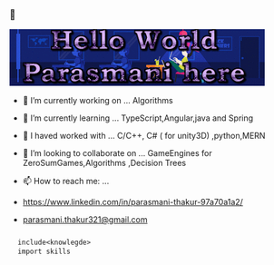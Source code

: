 ###  👋
![](https://github.com/Parasmanithakur/Parasmanithakur/blob/main/bio.gif)
- 🔭 I’m currently working on ... Algorithms
- 🌱 I’m currently learning ... TypeScript,Angular,java and Spring
- 💬 I haved worked with ... C/C++, C# ( for unity3D) ,python,MERN
- 👯 I’m looking to collaborate on ... GameEngines for ZeroSumGames,Algorithms ,Decision Trees
- 📫 How to reach me: ... 
- https://www.linkedin.com/in/parasmani-thakur-97a70a1a2/ 

- parasmani.thakur321@gmail.com
                      
### 
      include<knowlegde>
      import skills    
     
    
  
<!--
**Parasmanithakur/Parasmanithakur** is a ✨ _special_ ✨ repository because its `README.md` (this file) appears on your GitHub profile.

Here are some ideas to get you started:

![](https://github.com/Parasmanithakur/Parasmanithakur/blob/main/3dModel.gif) 
- 🔭 I’m currently working on ...
- 🌱 I’m currently learning ...
- 👯 I’m looking to collaborate on ...
- 🤔 I’m looking for help with ...
 3D modeling -
   ![](https://github.com/Parasmanithakur/Parasmanithakur/blob/main/3dModel.gif)
   Game and Robotics -
   ![]

- 📫 How to reach me: ...
- 😄 Pronouns: ...
- ⚡ Fun fact: ...
-->

